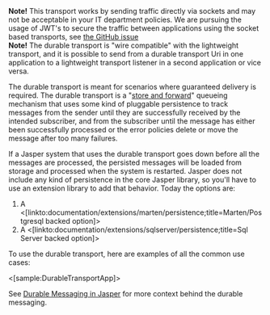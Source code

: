 <!--title:Durable Messaging-->

<div class="alert alert-warning"><b>Note!</b> This transport works by sending traffic directly via sockets and may not be acceptable in your IT department policies. We are pursuing the usage of JWT's to secure the traffic between applications using the socket based transports, see <a href="https://github.com/JasperFx/jasper/issues/184">the GitHub issue</a></div>

<div class="alert alert-info"><b>Note!</b> The durable transport is "wire compatible" with the lightweight transport, and it is possible to send from
a durable transport Uri in one application to a lightweight transport listener in a second application or vice versa.</div>

The durable transport is meant for scenarios where guaranteed delivery is required. The durable transport is a "[store and forward](https://en.wikipedia.org/wiki/Store_and_forward)" queueing mechanism
that uses some kind of pluggable persistence to track messages from the sender until they are successfully received by the intended subscriber,
and from the subscriber until the message has either been successfully processed or the error policies delete or move the message
after too many failures.

If a Jasper system that uses the durable transport goes down before all the messages are processed, the persisted messages will be loaded from
storage and processed when the system is restarted. Jasper does not include any kind of persistence in the core Jasper library, so you'll have to use
an extension library to add that behavior. Today the options are:

1. A <[linkto:documentation/extensions/marten/persistence;title=Marten/Postgresql backed option]>
1. A <[linkto:documentation/extensions/sqlserver/persistence;title=Sql Server backed option]>


To use the durable transport, here are examples of all the common use cases:

<[sample:DurableTransportApp]>

See [Durable Messaging in Jasper](https://jeremydmiller.com/2018/02/06/durable-messaging-in-jasper/) for more context behind the durable messaging.

